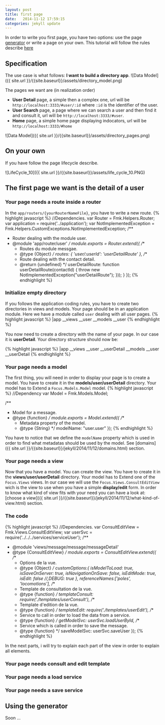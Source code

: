```yaml
---
layout: post
title: first page
date:   2014-11-12 17:59:15
categories: jekyll update
---
```

In order to write you first page, you have two options: use the page [generator](https://github.com/KleeGroup/focus-generator) or write a page on your own.
This tutorial will follow the rules describe [here](rules)

## Specification

The use case is what follows: **I want to build a directory app**.
![Data Model]({{ site.url }}/{{site.baseurl}}/assets/directory_model.png)

The pages we want are (in realization order)

- **User Detail** page, a simple then a complex one, url will be `http://localhost:3333/#user/:id` where `:id` is the identifier of the user.
- **User Search** page, a page where we can search a user and then find it and consult it, url will be `http://localhost:3333/#user`.
- **Home** page, a simple home page displaying indocators, url will be `http://localhost:3333/#home` 

![Data Model]({{ site.url }}/{{site.baseurl}}/assets/directory_pages.png)

## On your own

 If you have follow the page lifecycle describe.

 ![LifeCycle_10]({{ site.url }}/{{site.baseurl}}/assets/life_cycle_10.PNG)

## The first page we want is the detail of a user 

### Your page needs a route inside a router

In the `app/routers/{yourRouterNameFile}`, you have to write a new route.
{% highlight javascript %}
//Dependencies.
var Router = Fmk.Helpers.Router;
var application = require('../application');
var NotImplementedException = Fmk.Helpers.CustomExceptions.NotImplementedException;
/**
 * Router dealing with the module user.
 * @module  'app/router/user'
 */
module.exports = Router.extend({
  /**
   * Routes du module messgae.
   * @type {Object}
   */
  routes: {
    'user/:userId': 'userDetailRoute'
  },
  /**
   * Route dealing with the contact detail.
   * @return {undefined}
   */
  userDetailRoute: function userDetailRoute(contactId) {
      throw new NotImplementedException("userDetailRoute");
    }));
  }
});
{% endhighlight %}

### Initialize empty directory

If you follows the application coding rules, you have to create two directories in views and models.
Your page should be in an application module. Here we have a module called `user` dealing with all user pages.
{% highlight javascript %}
|app
__views
  __user
__models
  __user
{% endhighlight %}

You now need to create a directory with the name of your page. In our case it is __userDetail__.
Your directory structure should now be:

{% highlight javascript %}
|app
__views
  __user
    __userDetail
__models
  __user
    __userDetail
{% endhighlight %}

### Your page needs a model

The first thing, you will need in order to display your page is to create a model.
You have to create it in the __models/user/userDetail__ directory.
Your model has to Extend a `Focus.Models.Model` model.
{% highlight javascript %}
//Dependency
var Model = Fmk.Models.Model;

/**
 * Model for a message.
 * @type {function}
 */
module.exports = Model.extend({
  /**
   * Metadata property of the model.
   * @type {String}
   */
  modelName: "user.user"
});
{% endhighlight %}

You have to notice that we define the `modelName` property which is used in order to find what metadatas should be used by the model.
See [domains]({{ site.url }}/{{site.baseurl}}/jekyll/2014/11/12/domains.html) section.

### Your page needs a view

Now that you have a model. You can create the view.
You have to create it in the __views/user/userDetail__ directory.
Your model has to Extend one of the  `Focus.Views` views.
In our case we will use the `Focus.Views.ConsultEditView` wich is the view to use when you have a simple __display/edit__ form.
In order to know what kind of view fits with your need you can have a look at: [choose a view]({{ site.url }}/{{site.baseurl}}/jekyll/2014/11/12/what-kind-of-view.html) section. 

### The code

{% highlight javascript %}
//Dependencies.
var ConsultEditView = Fmk.Views.ConsultEditView;
var userSvc = require('../../../services/serviceUser');
/**
 * @module 'views/message/message/messageDetail'
 * @type {ConsultEditView}
 */
module.exports = ConsultEditView.extend({
  /**
   * Options de la vue.
   * @type {Object}
   */
  customOptions:{
    isModelToLoad: true,
    isSaveOnServer: true,
    isNavigationOnSave: false,
    isEditMode: true,
    isEdit: false
    //,DEBUG: true
  },
  referenceNames:['poles', 'locomotions'],
  /**
   * Template de consultation de la vue.
   * @type {function}
   */
  templateConsult: require('./templates/userConsult'),
  /**
   * Template d'edition de la vue.
   * @type {function}
   */
  templateEdit: require('./templates/userEdit'),
  /**
   * Service to call in order to load the data from a service.
   * @type {function}
   */
  getModelSvc: userSvc.loadUserById,
  /**
   * Service which is called in order to save the message.
   * @type {function}
   */
  saveModelSvc: userSvc.saveUser
});
{% endhighlight %}

In the next parts, i will try to explain each part of the view in order to explain all elements.

### Your page needs consult and edit template



### Your page needs a load service

### Your page needs a save service





## Using the generator

Soon ...